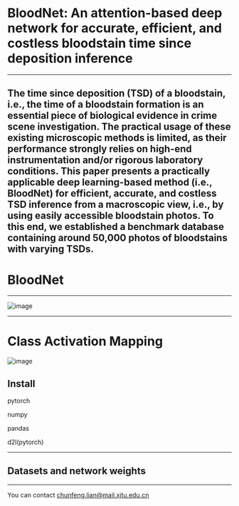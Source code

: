 #  BloodNet: An attention-based deep network for accurate, efficient, and costless bloodstain time since deposition inference
****
## The time since deposition (TSD) of a bloodstain, i.e., the time of a bloodstain formation is an essential piece of biological evidence in crime scene investigation. The practical usage of these existing microscopic methods is limited, as their performance strongly relies on high-end instrumentation and/or rigorous laboratory conditions. This paper presents a practically applicable deep learning-based method (i.e., BloodNet) for efficient, accurate, and costless TSD inference from a macroscopic view, i.e., by using easily accessible bloodstain photos. To this end, we established a benchmark database containing around 50,000 photos of bloodstains with varying TSDs.

# BloodNet
****
![image](https://github.com/shenxiaochenn/BloodNet/blob/main/1656012846773.jpg)
****
# Class Activation Mapping
![image](https://github.com/shenxiaochenn/BloodNet/blob/main/cam.jpg)
## Install  
pytorch 

numpy 

pandas 
 
d2l(pytorch) 
*******
## Datasets and network weights
*****
You can contact chunfeng.lian@mail.xjtu.edu.cn
 
